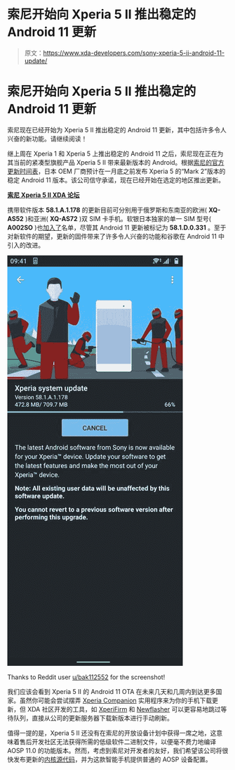 # 索尼开始向 Xperia 5 II 推出稳定的 Android 11 更新

> 原文：<https://www.xda-developers.com/sony-xperia-5-ii-android-11-update/>

# 索尼开始向 Xperia 5 II 推出稳定的 Android 11 更新

索尼现在已经开始为 Xperia 5 II 推出稳定的 Android 11 更新，其中包括许多令人兴奋的新功能。请继续阅读！

继上周在 Xperia 1 和 Xperia 5 上推出稳定的 Android 11 之后，索尼现在正在为其当前的紧凑型旗舰产品 Xperia 5 II 带来最新版本的 Android。根据[索尼的官方更新时间表](https://www.xda-developers.com/android-11-sony-xperia-phones-release-date/)，日本 OEM 厂商预计在一月底之前发布 Xperia 5 的“Mark 2”版本的稳定 Android 11 版本。该公司信守承诺，现在已经开始在选定的地区推出更新。

**[索尼 Xperia 5 II XDA 论坛](https://forum.xda-developers.com/c/sony-xperia-5-ii.11551/)**

携带软件版本 **58.1.A.1.178** 的更新目前可分别用于俄罗斯和东南亚的欧洲( **XQ-AS52** )和亚洲( **XQ-AS72** )双 SIM 卡手机。软银日本独家的单一 SIM 型号( **A002SO** )也[加入了](https://www.softbank.jp/mobile/info/personal/software/20210119-01/)名单，尽管其 Android 11 更新被标记为 **58.1.D.0.331** 。至于对新软件的期望，更新的固件带来了许多令人兴奋的功能和谷歌在 Android 11 中引入的改进。

 <picture>![Sony Xperia 5 II Android 11 OTA](img/4c99104c4b26858cc706958bd8a106d8.png)</picture> 

Thanks to Reddit user [u/bak112552](https://www.reddit.com/user/bak112552/) for the screenshot!

我们应该会看到 Xperia 5 II 的 Android 11 OTA 在未来几天和几周内到达更多国家。虽然你可能会尝试摆弄 [Xperia Companion](https://www.sony.com/electronics/support/articles/00236877) 实用程序来为你的手机下载更新，但 XDA 社区开发的工具，如 [XperiFirm](https://forum.xda-developers.com/t/tool-xperifirm-xperia-firmware-downloader-v5-4-0.2834142/) 和 [Newflasher](https://forum.xda-developers.com/t/tool-newflasher-xperia-command-line-flasher.3619426/) 可以更容易地跳过等待队列，直接从公司的更新服务器下载新版本进行手动刷新。

值得一提的是，Xperia 5 II 还没有在索尼的开放设备计划中获得一席之地，这意味着售后开发社区无法获得所需的低级软件二进制文件，以便毫不费力地编译 AOSP 11.0 的功能版本。然而，考虑到索尼对开发者的友好，我们希望该公司将很快发布更新的[内核源代码](https://www.xda-developers.com/sony-xperia-5-ii-motorola-razr-5g-kernel-source-code/)，并为这款智能手机提供普通的 AOSP 设备配置。